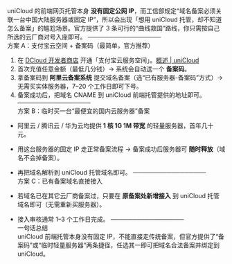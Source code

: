 uniCloud 的前端网页托管本身 **没有固定公网 IP**，而工信部规定“域名备案必须关联一台中国大陆服务器或固定 IP”，所以会出现「想用 uniCloud 托管，却不知道怎么备案」的尴尬场景。官方提供了 3 条可行的“曲线救国”路线，你只需按自己所选的云厂商对号入座即可。
─────────────────  
方案 A：支付宝云空间 + 备案码（最简单，官方推荐）

1. 在 [DCloud 开发者商店](https://dev.dcloud.net.cn/uniCloud/store) 开通「支付宝云服务空间」。[概述 | uniCloud](https://doc.dcloud.net.cn/uniCloud/price.html#%E5%A4%87%E6%A1%88%E7%A0%81)
2. 首次充值任意金额（最低几分钱）→ 系统会自动送一个 **备案码**。
3. 拿备案码到 **阿里云备案系统** 提交域名备案（选“已有服务器-备案码”方式）→ 无需买实体服务器，7–20 个工作日即可下号[](https://uniapp.dcloud.net.cn/tutorial/beian.html)。
4. 备案成功后，把域名 CNAME 到 uniCloud 前端托管提供的地址即可。
─────────────────  
方案 B：临时买一台“最便宜的国内云服务器”备案

- 阿里云 / 腾讯云 / 华为云均提供 **1 核 1G 1M 带宽** 的轻量服务器，首年几十元。
- 用这台服务器的固定 IP 走正常备案流程 → 备案成功后服务器可 **随时释放**（域名不会掉备案）。
- 再把域名解析到 uniCloud 托管域名即可[](https://doc.dcloud.net.cn/uniCloud/hosting.html)。
─────────────────  
方案 C：已有备案域名直接接入

- 若域名已在其它云厂商备案过，只要在 **原备案处新增接入** 到 uniCloud 托管域名即可（无需重新买服务器）。
- 接入审核通常 1–3 个工作日完成。
─────────────────  
一句话总结  
uniCloud 前端托管本身没有固定 IP，不能直接走传统备案，但官方提供了“备案码”或“临时轻量服务器”两条捷径，任选其一即可把域名合法备案并绑定到 uniCloud。